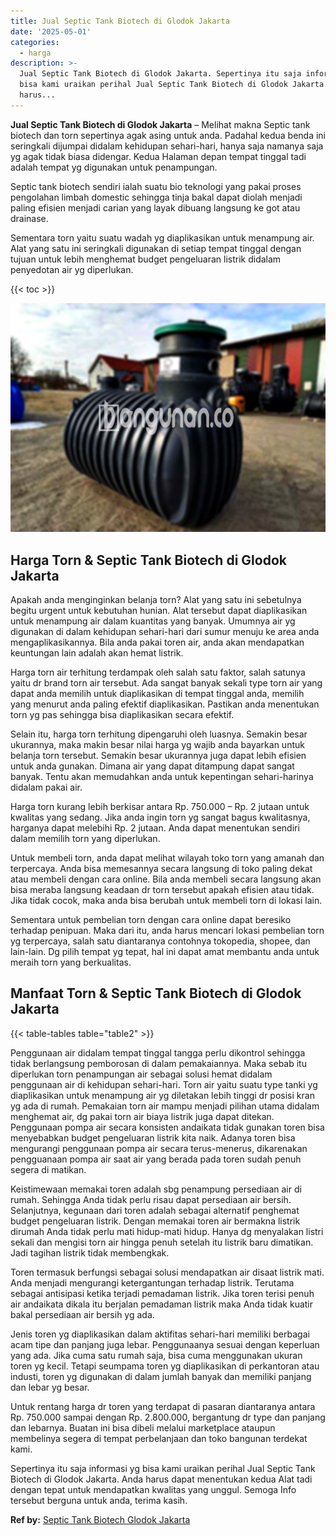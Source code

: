 ```yaml
---
title: Jual Septic Tank Biotech di Glodok Jakarta
date: '2025-05-01'
categories:
  - harga
description: >-
  Jual Septic Tank Biotech di Glodok Jakarta. Sepertinya itu saja informasi yg
  bisa kami uraikan perihal Jual Septic Tank Biotech di Glodok Jakarta. Anda
  harus...
---
```


**Jual Septic Tank Biotech di Glodok Jakarta** – Melihat makna Septic tank biotech dan torn sepertinya agak asing untuk anda. Padahal kedua benda ini seringkali dijumpai didalam kehidupan sehari-hari, hanya saja namanya saja yg agak tidak biasa didengar. Kedua Halaman depan tempat tinggal tadi adalah tempat yg digunakan untuk penampungan.

Septic tank biotech sendiri ialah suatu bio teknologi yang pakai proses pengolahan limbah domestic sehingga tinja bakal dapat diolah menjadi paling efisien menjadi carian yang layak dibuang langsung ke got atau drainase.

Sementara torn yaitu suatu wadah yg diaplikasikan untuk menampung air. Alat yang satu ini seringkali digunakan di setiap tempat tinggal dengan tujuan untuk lebih menghemat budget pengeluaran listrik didalam penyedotan air yg diperlukan.

{{< toc >}}

![Jual Septic Tank Biotech di Glodok Jakarta](/images/jual-bio-septictank-18.png)

## Harga Torn & Septic Tank Biotech di Glodok Jakarta

Apakah anda menginginkan belanja torn? Alat yang satu ini sebetulnya begitu urgent untuk kebutuhan hunian. Alat tersebut dapat diaplikasikan untuk menampung air dalam kuantitas yang banyak. Umumnya air yg digunakan di dalam kehidupan sehari-hari dari sumur menuju ke area anda mengaplikasikannya. Bila anda pakai toren air, anda akan mendapatkan keuntungan lain adalah akan hemat listrik.

Harga torn air terhitung terdampak oleh salah satu faktor, salah satunya yaitu dr brand torn air tersebut. Ada sangat banyak sekali type torn air yang dapat anda memilih untuk diaplikasikan di tempat tinggal anda, memilih yang menurut anda paling efektif diaplikasikan. Pastikan anda menentukan torn yg pas sehingga bisa diaplikasikan secara efektif.

Selain itu, harga torn terhitung dipengaruhi oleh luasnya. Semakin besar ukurannya, maka makin besar nilai harga yg wajib anda bayarkan untuk belanja torn tersebut. Semakin besar ukurannya juga dapat lebih efisien untuk anda gunakan. Dimana air yang dapat ditampung dapat sangat banyak. Tentu akan memudahkan anda untuk kepentingan sehari-harinya didalam pakai air.

Harga torn kurang lebih berkisar antara Rp. 750.000 – Rp. 2 jutaan untuk kwalitas yang sedang. Jika anda ingin torn yg sangat bagus kwalitasnya, harganya dapat melebihi Rp. 2 jutaan. Anda dapat menentukan sendiri dalam memilih torn yang diperlukan.

Untuk membeli torn, anda dapat melihat wilayah toko torn yang amanah dan terpercaya. Anda bisa memesannya secara langsung di toko paling dekat atau membeli dengan cara online. Bila anda membeli secara langsung akan bisa meraba langsung keadaan dr torn tersebut apakah efisien atau tidak. Jika tidak cocok, maka anda bisa berubah untuk membeli torn di lokasi lain.

Sementara untuk pembelian torn dengan cara online dapat beresiko terhadap penipuan. Maka dari itu, anda harus mencari lokasi pembelian torn yg terpercaya, salah satu diantaranya contohnya tokopedia, shopee, dan lain-lain. Dg pilih tempat yg tepat, hal ini dapat amat membantu anda untuk meraih torn yang berkualitas.

## Manfaat Torn & Septic Tank Biotech di Glodok Jakarta

{{< table-tables table="table2" >}}

Penggunaan air didalam tempat tinggal tangga perlu dikontrol sehingga tidak berlangsung pemborosan di dalam pemakaiannya. Maka sebab itu diperlukan torn penampungan air sebagai solusi hemat didalam penggunaan air di kehidupan sehari-hari. Torn air yaitu suatu type tanki yg diaplikasikan untuk menampung air yg diletakan lebih tinggi dr posisi kran yg ada di rumah. Pemakaian torn air mampu menjadi pilihan utama didalam menghemat air, dg pakai torn air biaya listrik juga dapat ditekan. Penggunaan pompa air secara konsisten andaikata tidak gunakan toren bisa menyebabkan budget pengeluaran listrik kita naik. Adanya toren bisa mengurangi penggunaan pompa air secara terus-menerus, dikarenakan pengguanaan pompa air saat air yang berada pada toren sudah penuh segera di matikan.

Keistimewaan memakai toren adalah sbg penampung persediaan air di rumah. Sehingga Anda tidak perlu risau dapat persediaan air bersih. Selanjutnya, kegunaan dari toren adalah sebagai alternatif penghemat budget pengeluaran listrik. Dengan memakai toren air bermakna listrik dirumah Anda tidak perlu mati hidup-mati hidup. Hanya dg menyalakan listri sekali dan mengisi torn air hingga penuh setelah itu listrik baru dimatikan. Jadi tagihan listrik tidak membengkak.

Toren termasuk berfungsi sebagai solusi mendapatkan air disaat listrik mati. Anda menjadi mengurangi ketergantungan terhadap listrik. Terutama sebagai antisipasi ketika terjadi pemadaman listrik. Jika toren terisi penuh air andaikata dikala itu berjalan pemadaman listrik maka Anda tidak kuatir bakal persediaan air bersih yg ada.

Jenis toren yg diaplikasikan dalam aktifitas sehari-hari memiliki berbagai acam tipe dan panjang juga lebar. Penggunaanya sesuai dengan keperluan yang ada. Jika cuma satu rumah saja, bisa cuma menggunakan ukuran toren yg kecil. Tetapi seumpama toren yg diaplikasikan di perkantoran atau industi, toren yg digunakan di dalam jumlah banyak dan memiliki panjang dan lebar yg besar.

Untuk rentang harga dr toren yang terdapat di pasaran diantaranya antara Rp. 750.000 sampai dengan Rp. 2.800.000, bergantung dr type dan panjang dan lebarnya. Buatan ini bisa dibeli melalui marketplace ataupun membelinya segera di tempat perbelanjaan dan toko bangunan terdekat kami.

Sepertinya itu saja informasi yg bisa kami uraikan perihal Jual Septic Tank Biotech di Glodok Jakarta. Anda harus dapat menentukan kedua Alat tadi dengan tepat untuk mendapatkan kwalitas yang unggul. Semoga Info tersebut berguna untuk anda, terima kasih.

**Ref by:** [Septic Tank Biotech Glodok Jakarta](https://id.wikipedia.org/wiki/Septic)
